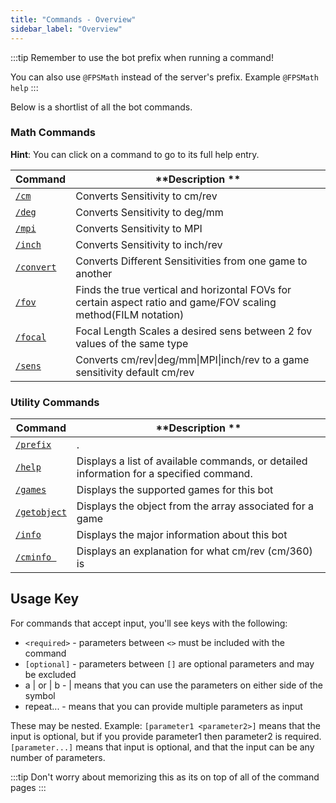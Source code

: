```yaml
---
title: "Commands - Overview"
sidebar_label: "Overview"
---
```


:::tip
Remember to use the bot prefix when running a command!

You can also use `@FPSMath` instead of the server's prefix. Example `@FPSMath help`
:::

Below is a shortlist of all the bot commands.

### Math Commands

**Hint**: You can click on a command to go to its full help entry.

| **Command**                      | **Description **                                                                                                |
| -------------------------------- | --------------------------------------------------------------------------------------------------------------- |
| [`/cm`](./math.mdx#cm)           | Converts Sensitivity to cm/rev                                                                                  |
| [`/deg`](./math.mdx#deg)         | Converts Sensitivity to deg/mm                                                                                  |
| [`/mpi`](./math.mdx#mpi)         | Converts Sensitivity to MPI                                                                                     |
| [`/inch`](./math.mdx#inch)       | Converts Sensitivity to inch/rev                                                                                |
| [`/convert`](./math.mdx#convert) | Converts Different Sensitivities from one game to another                                                       |
| [`/fov`](./math.mdx#fov)         | Finds the true vertical and horizontal FOVs for certain aspect ratio and game/FOV scaling method(FILM notation) |
| [`/focal`](./math.mdx#focal)     | Focal Length Scales a desired sens between 2 fov values of the same type                                        |
| [`/sens`](./math.mdx#sens)       | Converts cm/rev\|deg/mm\|MPI\|inch/rev to a game sensitivity default cm/rev                                     |

### Utility Commands

| **Command**                          | **Description **                                                                        |
| ------------------------------------ | --------------------------------------------------------------------------------------- |
| [`/prefix`](./util.mdx#prefix)       | .                                                       |
| [`/help`](./util.mdx#help)           | Displays a list of available commands, or detailed information for a specified command. |
| [`/games`](./util.mdx#games)         | Displays the supported games for this bot                                               |
| [`/getobject`](./util.mdx#getobject) | Displays the object from the array associated for a game                                |
| [`/info`](./util.mdx#info)           | Displays the major information about this bot                                           |
| [`/cminfo `](./util.mdx#cminfo)      | Displays an explanation for what cm/rev \(cm/360\) is                                    |

## Usage Key

For commands that accept input, you'll see keys with the following:

- `<required>` - parameters between `<>` must be included with the command
- `[optional]` - parameters between `[]` are optional parameters and may be excluded
- a | or | b - | means that you can use the parameters on either side of the symbol
- repeat... - means that you can provide multiple parameters as input

These may be nested. Example: `[parameter1 <parameter2>]` means that the input is optional, but if you provide parameter1 then parameter2 is required. `[parameter...]` means that input is optional, and that the input can be any number of parameters.

:::tip
Don't worry about memorizing this as its on top of all of the command pages
:::
